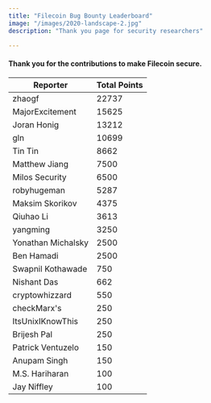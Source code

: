 ```yaml
---
title: "Filecoin Bug Bounty Leaderboard"
image: "/images/2020-landscape-2.jpg"
description: "Thank you page for security researchers"

---
```

#### Thank you for the contributions to make Filecoin secure.

| Reporter | Total Points |
|---------|----------------------|
| zhaogf | 22737 |
| MajorExcitement | 15625 |
| Joran Honig | 13212 |
| gln | 10699 |
| Tin Tin  | 8662 |
| Matthew Jiang | 7500 |
| Milos Security | 6500 |
| robyhugeman | 5287 |
| Maksim Skorikov | 4375 |
| Qiuhao Li | 3613 |
| yangming | 3250 |
| Yonathan Michalsky | 2500 |
| Ben Hamadi | 2500 |
| Swapnil Kothawade | 750 |
| Nishant Das | 662 |
| cryptowhizzard | 550 |
| checkMarx's | 250 |
| ItsUnixIKnowThis | 250 |
| Brijesh Pal | 250 |
| Patrick Ventuzelo | 150 |
| Anupam Singh | 150 |
| M.S. Hariharan | 100 |
| Jay Niffley | 100 |
